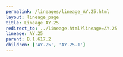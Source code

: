 ```yaml
---
permalink: /lineages/lineage_AY.25.html
layout: lineage_page
title: Lineage AY.25
redirect_to: ../lineage.html?lineage=AY.25
lineage: AY.25
parent: B.1.617.2
children: ['AY.25', 'AY.25.1']
---
```

